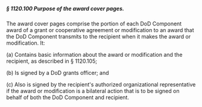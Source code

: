 ##### § 1120.100 Purpose of the award cover pages. #####

The award cover pages comprise the portion of each DoD Component award of a grant or cooperative agreement or modification to an award that the DoD Component transmits to the recipient when it makes the award or modification. It:

(a) Contains basic information about the award or modification and the recipient, as described in § 1120.105;

(b) Is signed by a DoD grants officer; and

(c) Also is signed by the recipient's authorized organizational representative if the award or modification is a bilateral action that is to be signed on behalf of both the DoD Component and recipient.